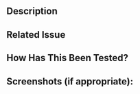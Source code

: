 <!--- Provide a general summary of your changes in the Title above -->

## Description
<!--- Describe your changes in detail -->

## Related Issue
<!--- Please link to the issue here if appropriate: -->

## How Has This Been Tested?
<!--- Please describe in detail how you tested your changes. -->
<!--- Include details of your testing environment, and the tests you ran to -->
<!--- see how your change affects other areas of the code, etc. -->

## Screenshots (if appropriate):
